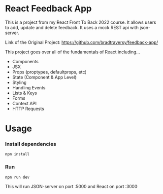 # React Feedback App

This is a project from my React Front To Back 2022 course. It allows users to add, update and delete feedback. It uses a mock REST api with json-server.

Link of the Original Project: https://github.com/bradtraversy/feedback-app/ 

This project goes over all of the fundamentals of React including...

- Components
- JSX
- Props (proptypes, defaultprops, etc)
- State (Component & App Level)
- Styling
- Handling Events
- Lists & Keys
- Forms
- Context API
- HTTP Requests

# Usage

### Install dependencies

```bash
npm install
```

### Run

```bash
npm run dev
```

This will run JSON-server on port :5000 and React on port :3000
